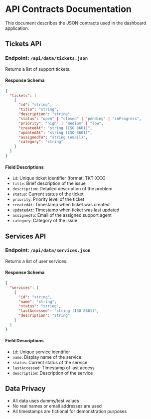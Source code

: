 # API Contracts Documentation

This document describes the JSON contracts used in the dashboard application.

## Tickets API

### Endpoint: `/api/data/tickets.json`

Returns a list of support tickets.

#### Response Schema

```json
{
  "tickets": [
    {
      "id": "string",
      "title": "string",
      "description": "string",
      "status": "open" | "closed" | "pending" | "inProgress",
      "priority": "high" | "medium" | "low",
      "createdAt": "string (ISO 8601)",
      "updatedAt": "string (ISO 8601)",
      "assignedTo": "string (email)",
      "category": "string"
    }
  ]
}
```

#### Field Descriptions

- `id`: Unique ticket identifier (format: TKT-XXX)
- `title`: Brief description of the issue
- `description`: Detailed description of the problem
- `status`: Current status of the ticket
- `priority`: Priority level of the ticket
- `createdAt`: Timestamp when ticket was created
- `updatedAt`: Timestamp when ticket was last updated
- `assignedTo`: Email of the assigned support agent
- `category`: Category of the issue

## Services API

### Endpoint: `/api/data/services.json`

Returns a list of user services.

#### Response Schema

```json
{
  "services": [
    {
      "id": "string",
      "name": "string",
      "status": "string",
      "lastAccessed": "string (ISO 8601)",
      "description": "string"
    }
  ]
}
```

#### Field Descriptions

- `id`: Unique service identifier
- `name`: Display name of the service
- `status`: Current status of the service
- `lastAccessed`: Timestamp of last access
- `description`: Description of the service

## Data Privacy

- All data uses dummy/test values
- No real names or email addresses are used
- All timestamps are fictional for demonstration purposes 